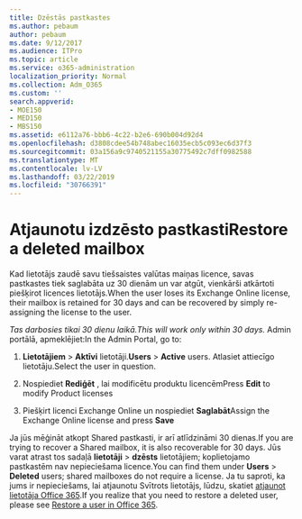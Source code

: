 ```yaml
---
title: Dzēstās pastkastes
ms.author: pebaum
author: pebaum
ms.date: 9/12/2017
ms.audience: ITPro
ms.topic: article
ms.service: o365-administration
localization_priority: Normal
ms.collection: Adm_O365
ms.custom: ''
search.appverid:
- MOE150
- MED150
- MBS150
ms.assetid: e6112a76-bbb6-4c22-b2e6-690b004d92d4
ms.openlocfilehash: d3808cdee54b748abec16035ecb5c093ec6d37f3
ms.sourcegitcommit: 03a156a9c9740521155a30775492c7dff0982588
ms.translationtype: MT
ms.contentlocale: lv-LV
ms.lasthandoff: 03/22/2019
ms.locfileid: "30766391"
---
```

# <a name="restore-a-deleted-mailbox"></a><span data-ttu-id="5a972-102">Atjaunotu izdzēsto pastkasti</span><span class="sxs-lookup"><span data-stu-id="5a972-102">Restore a deleted mailbox</span></span>

<span data-ttu-id="5a972-103">Kad lietotājs zaudē savu tiešsaistes valūtas maiņas licence, savas pastkastes tiek saglabāta uz 30 dienām un var atgūt, vienkārši atkārtoti piešķirot licences lietotājs.</span><span class="sxs-lookup"><span data-stu-id="5a972-103">When the user loses its Exchange Online license, their mailbox is retained for 30 days and can be recovered by simply re-assigning the license to the user.</span></span>
  
 <span data-ttu-id="5a972-104">*Tas darbosies tikai 30 dienu laikā.*</span><span class="sxs-lookup"><span data-stu-id="5a972-104">*This will work only within 30 days.*</span></span>  <span data-ttu-id="5a972-105">Admin portālā, apmeklējiet:</span><span class="sxs-lookup"><span data-stu-id="5a972-105">In the Admin Portal, go to:</span></span> 
  
1. <span data-ttu-id="5a972-106">**Lietotājiem** \> **Aktīvi** lietotāji.</span><span class="sxs-lookup"><span data-stu-id="5a972-106">**Users** \> **Active** users.</span></span> <span data-ttu-id="5a972-107">Atlasiet attiecīgo lietotāju.</span><span class="sxs-lookup"><span data-stu-id="5a972-107">Select the user in question.</span></span> 
    
2. <span data-ttu-id="5a972-108">Nospiediet **Rediģēt** , lai modificētu produktu licencēm</span><span class="sxs-lookup"><span data-stu-id="5a972-108">Press **Edit** to modify Product licenses</span></span> 
    
3. <span data-ttu-id="5a972-109">Piešķirt licenci Exchange Online un nospiediet **Saglabāt**</span><span class="sxs-lookup"><span data-stu-id="5a972-109">Assign the Exchange Online license and press **Save**</span></span>
    
<span data-ttu-id="5a972-110">Ja jūs mēģināt atkopt Shared pastkasti, ir arī atlīdzināmi 30 dienas.</span><span class="sxs-lookup"><span data-stu-id="5a972-110">If you are trying to recover a Shared mailbox, it is also recoverable for 30 days.</span></span> <span data-ttu-id="5a972-111">Jūs varat atrast tos sadaļā **lietotāji** \> **dzēsts** lietotājiem; koplietojamo pastkastēm nav nepieciešama licence.</span><span class="sxs-lookup"><span data-stu-id="5a972-111">You can find them under **Users** \> **Deleted** users; shared mailboxes do not require a license.</span></span> <span data-ttu-id="5a972-112">Ja tu saproti, ka jums ir nepieciešams, lai atjaunotu Svītrots lietotājs, lūdzu, skatiet [atjaunot lietotāja Office 365](https://docs.microsoft.com/en-us/office365/admin/add-users/restore-user).</span><span class="sxs-lookup"><span data-stu-id="5a972-112">If you realize that you need to restore a deleted user, please see [Restore a user in Office 365](https://docs.microsoft.com/en-us/office365/admin/add-users/restore-user).</span></span>
  

